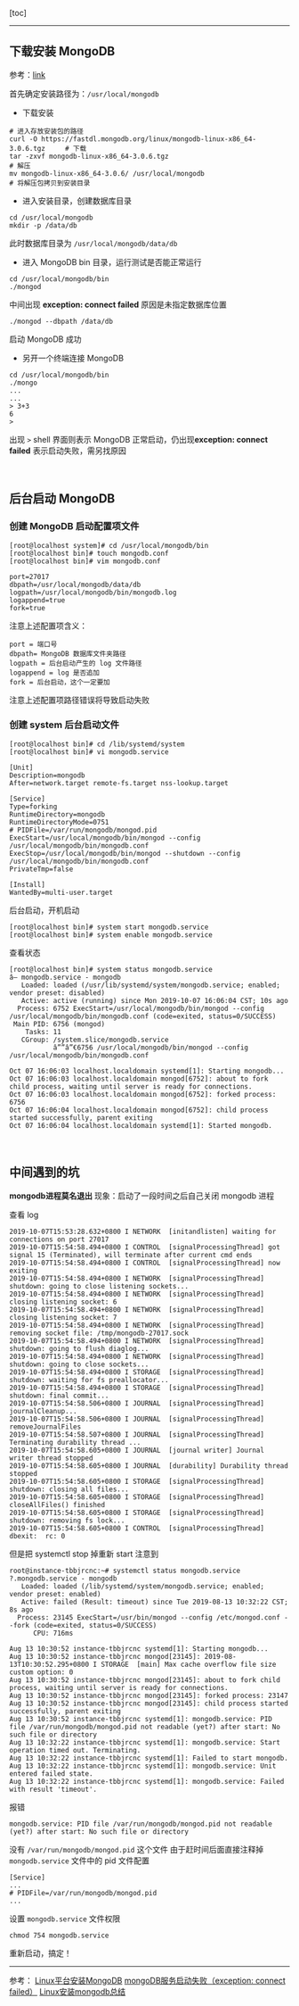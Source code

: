 
[toc]


---

<!-- # 安装 mongodb 记录 -->

## 下载安装 MongoDB


参考：[link](https://www.runoob.com/mongodb/mongodb-linux-install.html)

首先确定安装路径为：`/usr/local/mongodb`
- 下载安装
```
# 进入存放安装包的路径
curl -O https://fastdl.mongodb.org/linux/mongodb-linux-x86_64-3.0.6.tgz     # 下载
tar -zxvf mongodb-linux-x86_64-3.0.6.tgz                                    # 解压
mv mongodb-linux-x86_64-3.0.6/ /usr/local/mongodb                           # 将解压包拷贝到安装目录
```

- 进入安装目录，创建数据库目录
```
cd /usr/local/mongodb
mkdir -p /data/db
```
此时数据库目录为 `/usr/local/mongodb/data/db`

- 进入 MongoDB bin 目录，运行测试是否能正常运行
```
cd /usr/local/mongodb/bin
./mongod
```
中间出现 **exception: connect failed**
原因是未指定数据库位置
```
./mongod --dbpath /data/db
```
启动 MongoDB 成功

- 另开一个终端连接 MongoDB
```
cd /usr/local/mongodb/bin
./mongo
...
...
> 3+3
6
>
```
出现 `>` shell 界面则表示 MongoDB 正常启动，仍出现**exception: connect failed** 表示启动失败，需另找原因

<br>

## 后台启动 MongoDB

### 创建 MongoDB 启动配置项文件
```
[root@localhost system]# cd /usr/local/mongodb/bin
[root@localhost bin]# touch mongodb.conf
[root@localhost bin]# vim mongodb.conf

port=27017
dbpath=/usr/local/mongodb/data/db
logpath=/usr/local/mongodb/bin/mongodb.log
logappend=true
fork=true
```
注意上述配置项含义：
```
port = 端口号
dbpath= MongoDB 数据库文件夹路径
logpath = 后台启动产生的 log 文件路径
logappend = log 是否追加
fork = 后台启动，这个一定要加
```
注意上述配置项路径错误将导致启动失败
<br>

### 创建 system 后台启动文件
```
[root@localhost bin]# cd /lib/systemd/system
[root@localhost bin]# vi mongodb.service
```

```
[Unit]  
Description=mongodb
After=network.target remote-fs.target nss-lookup.target
  
[Service]
Type=forking
RuntimeDirectory=mongodb
RuntimeDirectoryMode=0751
# PIDFile=/var/run/mongodb/mongod.pid
ExecStart=/usr/local/mongodb/bin/mongod --config /usr/local/mongodb/bin/mongodb.conf
ExecStop=/usr/local/mongodb/bin/mongod --shutdown --config /usr/local/mongodb/bin/mongodb.conf  
PrivateTmp=false  
  
[Install]  
WantedBy=multi-user.target
```

后台启动，开机启动
```
[root@localhost bin]# system start mongodb.service
[root@localhost bin]# system enable mongodb.service
```

查看状态
```
[root@localhost bin]# system status mongodb.service
â— mongodb.service - mongodb
   Loaded: loaded (/usr/lib/systemd/system/mongodb.service; enabled; vendor preset: disabled)
   Active: active (running) since Mon 2019-10-07 16:06:04 CST; 10s ago
  Process: 6752 ExecStart=/usr/local/mongodb/bin/mongod --config /usr/local/mongodb/bin/mongodb.conf (code=exited, status=0/SUCCESS)
 Main PID: 6756 (mongod)
    Tasks: 11
   CGroup: /system.slice/mongodb.service
           â””â”€6756 /usr/local/mongodb/bin/mongod --config /usr/local/mongodb/bin/mongodb.conf

Oct 07 16:06:03 localhost.localdomain systemd[1]: Starting mongodb...
Oct 07 16:06:03 localhost.localdomain mongod[6752]: about to fork child process, waiting until server is ready for connections.
Oct 07 16:06:03 localhost.localdomain mongod[6752]: forked process: 6756
Oct 07 16:06:04 localhost.localdomain mongod[6752]: child process started successfully, parent exiting
Oct 07 16:06:04 localhost.localdomain systemd[1]: Started mongodb.
```
<br>


## 中间遇到的坑 
**mongodb进程莫名退出**
现象：启动了一段时间之后自己关闭 mongodb 进程

查看 log 
```
2019-10-07T15:53:28.632+0800 I NETWORK  [initandlisten] waiting for connections on port 27017
2019-10-07T15:54:58.494+0800 I CONTROL  [signalProcessingThread] got signal 15 (Terminated), will terminate after current cmd ends
2019-10-07T15:54:58.494+0800 I CONTROL  [signalProcessingThread] now exiting
2019-10-07T15:54:58.494+0800 I NETWORK  [signalProcessingThread] shutdown: going to close listening sockets...
2019-10-07T15:54:58.494+0800 I NETWORK  [signalProcessingThread] closing listening socket: 6
2019-10-07T15:54:58.494+0800 I NETWORK  [signalProcessingThread] closing listening socket: 7
2019-10-07T15:54:58.494+0800 I NETWORK  [signalProcessingThread] removing socket file: /tmp/mongodb-27017.sock
2019-10-07T15:54:58.494+0800 I NETWORK  [signalProcessingThread] shutdown: going to flush diaglog...
2019-10-07T15:54:58.494+0800 I NETWORK  [signalProcessingThread] shutdown: going to close sockets...
2019-10-07T15:54:58.494+0800 I STORAGE  [signalProcessingThread] shutdown: waiting for fs preallocator...
2019-10-07T15:54:58.494+0800 I STORAGE  [signalProcessingThread] shutdown: final commit...
2019-10-07T15:54:58.506+0800 I JOURNAL  [signalProcessingThread] journalCleanup...
2019-10-07T15:54:58.506+0800 I JOURNAL  [signalProcessingThread] removeJournalFiles
2019-10-07T15:54:58.507+0800 I JOURNAL  [signalProcessingThread] Terminating durability thread ...
2019-10-07T15:54:58.605+0800 I JOURNAL  [journal writer] Journal writer thread stopped
2019-10-07T15:54:58.605+0800 I JOURNAL  [durability] Durability thread stopped
2019-10-07T15:54:58.605+0800 I STORAGE  [signalProcessingThread] shutdown: closing all files...
2019-10-07T15:54:58.605+0800 I STORAGE  [signalProcessingThread] closeAllFiles() finished
2019-10-07T15:54:58.605+0800 I STORAGE  [signalProcessingThread] shutdown: removing fs lock...
2019-10-07T15:54:58.605+0800 I CONTROL  [signalProcessingThread] dbexit:  rc: 0
```
但是把 systemctl stop 掉重新 start 注意到
```
root@instance-tbbjrcnc:~# systemctl status mongodb.service
?.mongodb.service - mongodb
   Loaded: loaded (/lib/systemd/system/mongodb.service; enabled; vendor preset: enabled)
   Active: failed (Result: timeout) since Tue 2019-08-13 10:32:22 CST; 8s ago
  Process: 23145 ExecStart=/usr/bin/mongod --config /etc/mongod.conf --fork (code=exited, status=0/SUCCESS)
      CPU: 716ms
 
Aug 13 10:30:52 instance-tbbjrcnc systemd[1]: Starting mongodb...
Aug 13 10:30:52 instance-tbbjrcnc mongod[23145]: 2019-08-13T10:30:52.295+0800 I STORAGE  [main] Max cache overflow file size custom option: 0
Aug 13 10:30:52 instance-tbbjrcnc mongod[23145]: about to fork child process, waiting until server is ready for connections.
Aug 13 10:30:52 instance-tbbjrcnc mongod[23145]: forked process: 23147
Aug 13 10:30:52 instance-tbbjrcnc mongod[23145]: child process started successfully, parent exiting
Aug 13 10:30:52 instance-tbbjrcnc systemd[1]: mongodb.service: PID file /var/run/mongodb/mongod.pid not readable (yet?) after start: No such file or directory
Aug 13 10:32:22 instance-tbbjrcnc systemd[1]: mongodb.service: Start operation timed out. Terminating.
Aug 13 10:32:22 instance-tbbjrcnc systemd[1]: Failed to start mongodb.
Aug 13 10:32:22 instance-tbbjrcnc systemd[1]: mongodb.service: Unit entered failed state.
Aug 13 10:32:22 instance-tbbjrcnc systemd[1]: mongodb.service: Failed with result 'timeout'.
```
报错
```
mongodb.service: PID file /var/run/mongodb/mongod.pid not readable (yet?) after start: No such file or directory
```
没有 `/var/run/mongodb/mongod.pid` 这个文件
由于赶时间后面直接注释掉 `mongodb.service` 文件中的 pid 文件配置

```
[Service]
...
# PIDFile=/var/run/mongodb/mongod.pid
...
```
设置 `mongodb.service` 文件权限

```
chmod 754 mongodb.service
```
重新启动，搞定！



---

参考：
[Linux平台安装MongoDB](https://www.runoob.com/mongodb/mongodb-linux-install.html)
[mongoDB服务启动失败（exception: connect failed）](https://blog.csdn.net/leisure_life/article/details/78580630)
[Linux安装mongodb总结](https://www.cnblogs.com/Lovebugs/p/8606000.html)
